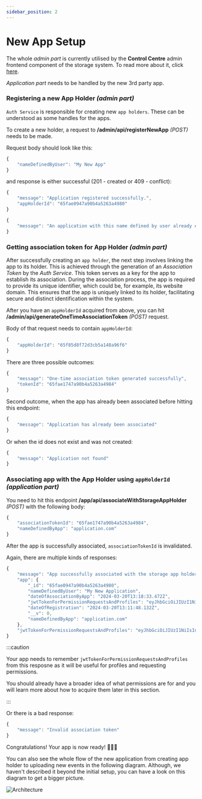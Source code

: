 ```yaml
---
sidebar_position: 2
---
```


# New App Setup

The whole *admin part* is currently utilised by the **Control Centre** admin frontend component of the storage system. To read more about it, click [here](../control-centre/introduction).

*Application part* needs to be handled by the new 3rd party app.

### Registering a new App Holder *(admin part)*

`Auth Service` is responsible for creating new `app holders`. These can be understood as some handles for the apps.

To create a new holder, a request to **/admin/api/registerNewApp** *(POST)* needs to be made.

Request body should look like this:

```js
{
    "nameDefinedByUser": "My New App"
}
```

and response is either successful (201 - created or 409 - conflict):

```js title="201 - Created response"
{
    "message": "Application registered successfully.",
    "appHolderId": "65fae0947a90b4a5263a4980"
}
```

```js title="409 - Conflict response"
{
    "message": "An application with this name defined by user already exists."
}
```

### Getting association token for App Holder *(admin part)*

After successfully creating an `app holder`, the next step involves linking the app to its holder. This is achieved through the generation of an *Association Token* by the *Auth Service*. This token serves as a key for the app to establish its association. During the association process, the app is required to provide its unique identifier, which could be, for example, its website domain. This ensures that the app is uniquely linked to its holder, facilitating secure and distinct identification within the system.

After you have an `appHolderId` acquired from above, you can hit **/admin/api/generateOneTimeAssociationToken** *(POST)* request.

Body of that request needs to contain `appHolderId`:

```js title="body of /admin/api/generateOneTimeAssociationToken"
{
    "appHolderId": "65f85d8f72d3cb5a148a96f6"
}
```

There are three possible outcomes:

```js title="201 (created) response"
{
    "message": "One-time association token generated successfully",
    "tokenId": "65fae1747a90b4a5263a4984"
}
```

Second outcome, when the app has already been associated before hitting this endpoint:

```js title="400 - Bad response"
{
    "message": "Application has already been associated"
}
```

Or when the id does not exist and was not created:

```js title="404 - Not Found response"
{
    "message": "Application not found"
}
```

### Associating app with the App Holder using `appHolderId` *(application part)*

You need to hit this endpoint **/app/api/associateWithStorageAppHolder** *(POST)* with the following body:

```js
{
    "associationTokenId": "65fae1747a90b4a5263a4984",
    "nameDefinedByApp": "application.com"
}
```

After the app is successfully associated, `associationTokenId` is invalidated.

Again, there are multiple kinds of responses:

```js title="200 - OK response"
{
    "message": "App successfully associated with the storage app holder",
    "app": {
        "_id": "65fae0947a90b4a5263a4980",
        "nameDefinedByUser": "My New Application",
        "dateOfAssociationByApp": "2024-03-20T13:18:33.472Z",
        "jwtTokenForPermissionRequestsAndProfiles": "eyJhbGciOiJIUzI1NiIsInR5cCI6IkpXVCJ9.eyJhcHBJZCI6IjY1ZmFlMDk0N2E5MGI0YTUyNjNhNDk4MCIsIm5hbWVEZWZpbmVkQnlVc2VyIjoiTXkgTmV3IEFwcGxpY2F0aW9uIiwibmFtZURlZmluZWRCeUFwcCI6ImFwcGxpY2F0aW9uLmNvbSIsImlhdCI6MTcxMDk0MDcxMywiZXhwIjoxMTE3ODIyMDcxM30.3zHTC0_igQKfzjF8uZadJLkmd4qRXY_hePd_M6pmPj0",
        "dateOfRegistration": "2024-03-20T13:11:48.132Z",
        "__v": 0,
        "nameDefinedByApp": "application.com"
    },
    "jwtTokenForPermissionRequestsAndProfiles": "eyJhbGciOiJIUzI1NiIsInR5cCI6IkpXVCJ9.eyJhcHBJZCI6IjY1ZmFlMDk0N2E5MGI0YTUyNjNhNDk4MCIsIm5hbWVEZWZpbmVkQnlVc2VyIjoiTXkgTmV3IEFwcGxpY2F0aW9uIiwibmFtZURlZmluZWRCeUFwcCI6ImFwcGxpY2F0aW9uLmNvbSIsImlhdCI6MTcxMDk0MDcxMywiZXhwIjoxMTE3ODIyMDcxM30.3zHTC0_igQKfzjF8uZadJLkmd4qRXY_hePd_M6pmPj0"
}
```

:::caution

Your app needs to remember `jwtTokenForPermissionRequestsAndProfiles` from this resposne as it will be useful for profiles and requesting permissions.

You should already have a broader idea of what permissions are for and you will learn more about how to acquire them later in this section.

:::


Or there is a bad response:

```js title="400 - Bad response"
{
    "message": "Invalid association token"
}
```

Congratulations! Your app is now ready! 🎉🎉🎉

You can also see the whole flow of the new application from creating app holder to uploading new events in the following diagram. Although, we haven't described it beyond the initial setup, you can have a look on this diagram to get a bigger picture.

![Architecture](/img/backend-architecture/from_app_holder_to_event_manipulation_sequence_diagram.png)